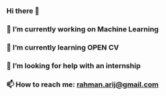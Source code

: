 ### Hi there 👋
### 🔭 I’m currently working on Machine Learning
### 🌱 I’m currently learning OPEN CV
### 🤔 I’m looking for help with an internship
### 📫 How to reach me: rahman.arij@gmail.com

<!--
**arijrahman/arijrahman** is a ✨ _special_ ✨ repository because its `README.md` (this file) appears on your GitHub profile.

Here are some ideas to get you started:

#  🔭 I’m currently working on ...Machine Learning
- 🌱 I’m currently learning OPEN CV
- 👯 I’m looking to collaborate on ...oo
- 🤔 I’m looking for help with an internship
- 💬 Ask me about ...
- 📫 How to reach me: rahman.arij@gmail.com
- 😄 Pronouns: ...
- ⚡ Fun fact: ...
